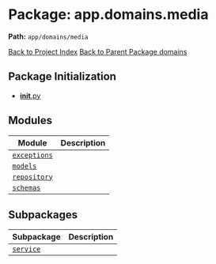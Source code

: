 # Package: app.domains.media

**Path:** `app/domains/media`

[Back to Project Index](../../../../index.md)
[Back to Parent Package domains](../index.md)

## Package Initialization
- [__init__.py](init.md)

## Modules

| Module | Description |
| --- | --- |
| [`exceptions`](exceptions.md) |  |
| [`models`](models.md) |  |
| [`repository`](repository.md) |  |
| [`schemas`](schemas.md) |  |

## Subpackages

| Subpackage | Description |
| --- | --- |
| [`service`](service/index.md) |  |
